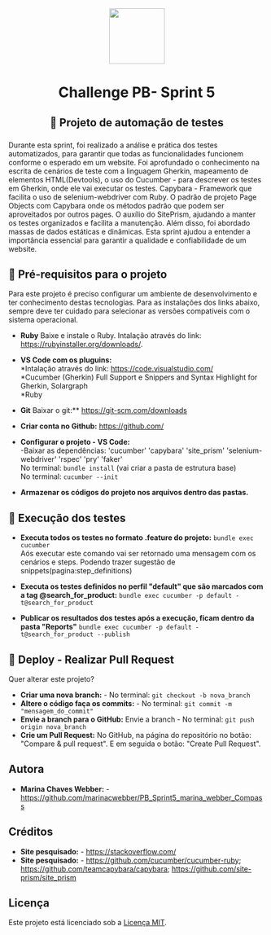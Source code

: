 ﻿
<div align="center">
  <img height="109" src="https://upload.wikimedia.org/wikipedia/commons/f/f3/LogoCompasso-positivo.png"  />
</div>

###

<h1 align="center">Challenge PB- Sprint 5</h1 >

###

<h2 align="center">🔖 Projeto de automação de testes</h2>

###

<p align="left"> Durante esta sprint, foi realizado a análise e prática dos testes automatizados, para garantir que todas as funcionalidades funcionem conforme o esperado em um website. Foi aprofundado o conhecimento na escrita de cenários de teste com a linguagem Gherkin, mapeamento de elementos HTML(Devtools), o uso do Cucumber - para descrever os testes em Gherkin, onde ele vai executar os testes. Capybara - Framework que facilita o uso de selenium-webdriver com Ruby. O padrão de projeto Page Objects com Capybara onde os métodos padrão que podem ser aproveitados por outros pages. O auxílio do SitePrism, ajudando a manter os testes organizados e facilita a manutenção. Além disso, foi abordado massas de dados estáticas e dinâmicas. Esta sprint ajudou a entender a importância essencial para garantir a qualidade e confiabilidade de um website.  </p>

###

## 📒 Pré-requisitos para o projeto

<p align="left">Para este projeto é preciso configurar um ambiente de desenvolvimento e ter conhecimento destas tecnologias. Para as instalações dos links abaixo, sempre deve ter cuidado para selecionar as versões compativeis com o sistema operacional. </p>

- **Ruby** Baixe e instale o Ruby. Intalação através do link: https://rubyinstaller.org/downloads/. <br>


- **VS Code com os pluguins:** <br>
*Intalação através do link: https://code.visualstudio.com/ <br>
*Cucumber (Gherkin) Full Support e Snippers and Syntax Highlight for Gherkin, Solargraph<br> 
*Ruby<br>

- **Git** Baixar o git:** https://git-scm.com/downloads <br>

- **Criar conta no Github:** https://github.com/

- **Configurar o projeto - VS Code:**  <br>
-Baixar as dependências: 'cucumber' 'capybara' 'site_prism' 'selenium-webdriver' 'rspec' 'pry' 'faker' <br> 
No terminal: `bundle install` (vai criar a pasta de estrutura base) <br>
No terminal: `cucumber --init` <br>

- **Armazenar os códigos do projeto nos arquivos dentro das pastas.** 

###

## 📒 Execução dos testes  

- **Executa todos os testes no formato .feature do projeto:**    `bundle exec cucumber`  <br>
Aós executar este comando vai ser retornado uma mensagem com os cenários e steps. Podendo trazer sugestão de snippets(pagina:step_definitions) <br>

- **Executa os testes definidos no perfil "default" que são marcados com a tag @search_for_product:** `bundle exec cucumber -p default -t@search_for_product`<br>

- **Publicar os resultados dos testes após a execução, ficam dentro da pasta "Reports"** `bundle exec cucumber -p default -t@search_for_product --publish`<br>

###

## 📒 Deploy - Realizar Pull Request
<p align="left">Quer alterar este projeto? </p>

- **Criar uma nova branch:** - No terminal:  `git checkout -b nova_branch` 
- **Altere o código faça os commits:** - No terminal: `git commit -m "mensagem_do_commit"`
- **Envie a branch para o GitHub:** Envie a branch - No terminal: `git push origin nova_branch`
- **Crie um Pull Request:** No GitHub, na página do repositório no botão: "Compare & pull request". E em seguida o botão: "Create Pull Request".
###

## Autora

- **Marina Chaves Webber:**  - https://github.com/marinacwebber/PB_Sprint5_marina_webber_Compass

###
## Créditos

- **Site pesquisado:** - https://stackoverflow.com/
- **Site pesquisado:** - https://github.com/cucumber/cucumber-ruby; https://github.com/teamcapybara/capybara; https://github.com/site-prism/site_prism

###
## Licença

Este projeto está licenciado sob a [Licença MIT](/LICENCE). 
###